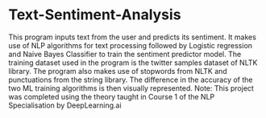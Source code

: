 # Text-Sentiment-Analysis
This program inputs text from the user and predicts its sentiment. 
It makes use of NLP algorithms for text processing followed by Logistic regression and Naive Bayes Classifier to train the sentiment predictor model.
The training dataset used in the program is the twitter samples dataset of NLTK library.
The program also makes use of stopwords from NLTK and punctuations from the string library.
The difference in the accuracy of the two ML training algorithms is then visually represented.
Note: This project was completed using the theory taught in Course 1 of the NLP Specialisation by DeepLearning.ai
